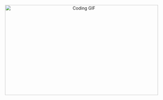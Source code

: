 <div align="center">
  <img width="100%" style="height: 300px;" src="https://media3.giphy.com/media/v1.Y2lkPTc5MGI3NjExem8zcmhuYnpnbDl0bzY5Z3l1bDFiZDh0NXRxczBvaDFkbXQ2ZDdodyZlcD12MV9pbnRlcm5hbF9naWZfYnlfaWQmY3Q9Zw/FNfcWhlz0GTkzcnZWh/giphy.gif" alt="Coding GIF" />
</div>
